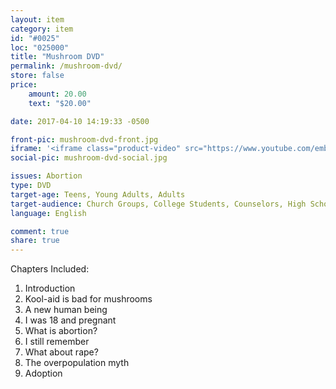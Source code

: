 ```yaml
---
layout: item
category: item
id: "#0025"
loc: "025000"
title: "Mushroom DVD"
permalink: /mushroom-dvd/
store: false
price:
    amount: 20.00
    text: "$20.00"

date: 2017-04-10 14:19:33 -0500

front-pic: mushroom-dvd-front.jpg
iframe: '<iframe class="product-video" src="https://www.youtube.com/embed/videoseries?list=PLGVGqKenM6q-BuwJDi8dkpZtOEvdfXzzo" frameborder="0" allowfullscreen></iframe>'
social-pic: mushroom-dvd-social.jpg

issues: Abortion
type: DVD
target-age: Teens, Young Adults, Adults
target-audience: Church Groups, College Students, Counselors, High School Students, Pro-life Organizations, Unintended Pregnancy, Youth Group
language: English

comment: true
share: true
---
```

<p>Chapters Included:</p>
<ol>
	<li>Introduction</li>
	<li>Kool-aid is bad for mushrooms</li>
	<li>A new human being</li>
	<li>I was 18 and pregnant</li>
	<li>What is abortion?</li>
	<li>I still remember</li>
	<li>What about rape?</li>
	<li>The overpopulation myth</li>
	<li>Adoption</li>
</ol>
